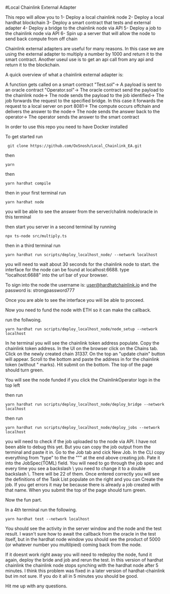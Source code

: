 #Local Chainlink External Adapter

This repo will allow you to
1- Deploy a local chainlink node
2- Deploy a local hardhat blockchain
3- Deploy a smart contract that tests and external adapter
4- Deploy a bridge to the chainlink node via API
5- Deploy a job to the chainlink node via API
6- Spin up a server that will allow the node to send back compute from off chain

Chainlink external adapters are useful for many reasons. In this case we are using the external adapter to multiply a number by 1000 and return it to the smart contract. Another useul use is to get an api call from any api and return it to the blockchain.

A quick overview of what a chainlink external adapter is:

A function gets called on a smart contract "Test.sol"->
A payload is sent to an oracle contract "Operator.sol"->
The oracle contract send the payload to the chainlink node->
The node sends the payload to the job identified->
The job forwards the request to the specified bridge. In this case it forwards the request to a local server on port 8081->
The compute occurs offchain and delivers the answer to the node->
The node sends the answer back to the operator->
The operator sends the answer to the smart contract

In order to use this repo you need to have Docker installed

To get started run

``` git clone https://github.com/OxSnosh/Local_Chainlink_EA.git```

then

``` yarn ```

then

``` yarn hardhat compile ```

then in your first terminal run

``` yarn hardhat node ```

you will be able to see the answer from the server/chalink node/oracle in this terminal

then start you server in a second terminal by running

```npx ts-node src/multiply.ts```

then in a third terminal run 

``` yarn hardhat run scripts/deploy_localhost_node/ --network localhost ```

you will need to wait about 30 seconds for the chainlink node to start. the interface for the node can be found at localhost:6688. type "localhost:6688" into the url bar of your browser.

To sign into the node the username is: user@hardhatchainlink.io and the password is: strongpassword777

Once you are able to see the interface you will be able to proceed.

Now you need to fund the node with ETH so it can make the callback.

run the follwoing.

``` yarn hardhat run scripts/deploy_localhost_node/node_setup --network localhost ```

In he terminal you will see the chainlink token address populate. Copy the chainlink token address. In the UI on the browser click on the Chains tab. Click on the newly created chain 31337. On the top an "update chain" button will appear. Scroll to the bottom and paste the address in for the chainlink token (without " marks). Hit submit on the bottom. The top of the page should turn green.

You will see the node funded if you click the ChainlinkOperator logo in the top left

then run

```yarn hardhat run scripts/deploy_localhost_node/deploy_bridge --network localhost```

then run

```yarn hardhat run scripts/deploy_localhost_node/deploy_jobs --network localhost  ```

you will need to check if the job uploaded to the node via API. I have not been able to debug this yet. But you can copy the job output from the terminal and paste it in. Go to the Job tab and cick New Job. In the CLI copy everything from "type" to the the """ at the end above creating job. Pate it into the JobSpec(TOML) field. You will need to go through the job spec and every time you see a backslash \ you need to change it to a double backslash \\. There will be 22 of them. Once entered correctly you will see the definitions of the Task List populate on the right and you can Create the job. If you get errors it may be because there is already a job created with that name. When you submit the top of the page should turn green.

Now the fun part. 

In a 4th terminal run the following.

```yarn hardhat test --network localhost```

You should see the activity in the server window and the node and the test result. I wasn't sure how to await the callback from the oracle in the test itself, but in the hardhat node window you should see the product of 5000 (or whatever number you multilpied) coming back from the node.

If it doesnt work right away you will need to redeploy the node, fund it again, deploy the bride and job and rerun the test. In this version of hardhat chainlink the chainlink node stops synching with the hardhat node after 5 minutes. I think this problem was fixed in a later version of hardhat-chainlink but im not sure. If you do it all in 5 minutes you should be good.

Hit me up with any questions.